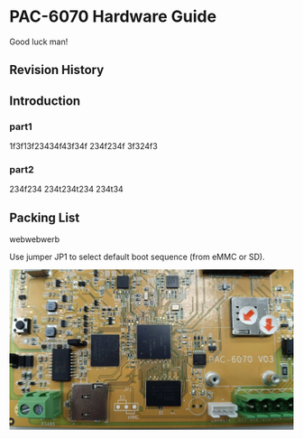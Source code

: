 # PAC-6070 Hardware Guide
Good luck man!

## Revision History
## Introduction
### part1
1f3f13f23434f43f34f 234f234f 3f324f3
### part2
234f234 234t234t234
234t34
## Packing List
webwebwerb

Use jumper JP1 to select default boot sequence (from eMMC or SD).

![eMMC Jumper Setting](/images/68295%20SD%20and%20eMMC%20jumper%20setting.jpg)
